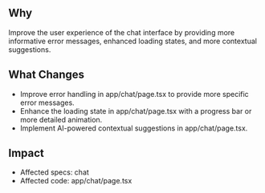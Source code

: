 ## Why
Improve the user experience of the chat interface by providing more informative error messages, enhanced loading states, and more contextual suggestions.

## What Changes
- Improve error handling in app/chat/page.tsx to provide more specific error messages.
- Enhance the loading state in app/chat/page.tsx with a progress bar or more detailed animation.
- Implement AI-powered contextual suggestions in app/chat/page.tsx.

## Impact
- Affected specs: chat
- Affected code: app/chat/page.tsx
